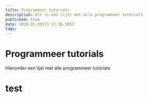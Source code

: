 ```yaml
---
title: Programmeer tutorials
description: Dit is een lijst met alle programmeer tutorials
published: true
date: 2020-01-30T21:17:36.585Z
tags: 
---
```


# Programmeer tutorials
Hieronder een lijst met alle programmeer tutorials

# test